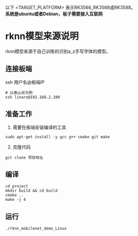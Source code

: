 以下 <TARGET_PLATFORM> 表示RK3566_RK3568或RK3588。  
 **系统是ubuntu或者Debian，板子需要接入互联网**

# rknn模型来源说明
rknn模型来源于自己训练的识别a_z手写字体的模型。

## 连接板端
ssh 用户名@板端IP
```
# 以泰山派为例
ssh linaro@192.168.2.100
```

## 准备工作

1. 需要在板端安装编译的工具
```
sudo apt-get install -y gcc g++ cmake git make
```
2. 克隆代码
```
git clone 项目地址
```

## 编译

```
cd project
mkdir build && cd build
cmake ..
make -j 4
```

## 运行
```
./rknn_mobilenet_demo_Linux
```


